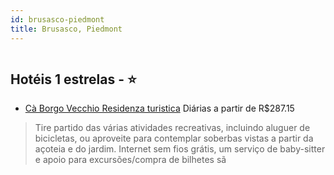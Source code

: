 ```yaml
---
id: brusasco-piedmont
title: Brusasco, Piedmont
---
```


<center><img src="http://cdn.smyrooms.com/cloudcontent/fotos/agregadorHotelero/0033/29375/3329375/1.jpg?f=15084101" alt="" /></center>


## Hotéis 1 estrelas - ⭐️

-    [Cà Borgo Vecchio Residenza turistica](https://www.hurb.com/hoteis/brusasco/ca-borgo-vecchio-residenza-turistica-JNP-JP513894?cmp=18055) Diárias a partir de R$287.15
   > Tire partido das várias atividades recreativas, incluindo aluguer de bicicletas, ou aproveite para contemplar soberbas vistas a partir da açoteia e do jardim. Internet sem fios grátis, um serviço de baby-sitter e apoio para excursões/compra de bilhetes sã
